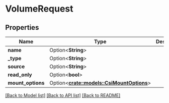 # VolumeRequest

## Properties

Name | Type | Description | Notes
------------ | ------------- | ------------- | -------------
**name** | Option<**String**> |  | [optional]
**_type** | Option<**String**> |  | [optional]
**source** | Option<**String**> |  | [optional]
**read_only** | Option<**bool**> |  | [optional]
**mount_options** | Option<[**crate::models::CsiMountOptions**](CsiMountOptions.md)> |  | [optional]

[[Back to Model list]](../README.md#documentation-for-models) [[Back to API list]](../README.md#documentation-for-api-endpoints) [[Back to README]](../README.md)


